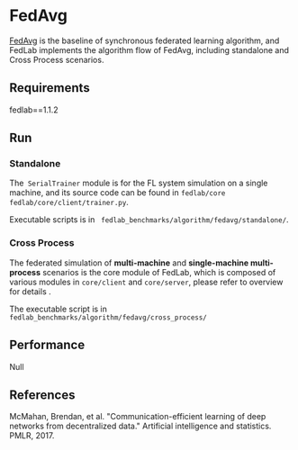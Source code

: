 # FedAvg

[FedAvg](http://proceedings.mlr.press/v54/mcmahan17a.html) is the baseline of synchronous federated learning algorithm, and FedLab implements the algorithm flow of FedAvg, including standalone and Cross Process scenarios.

## Requirements

fedlab==1.1.2

## Run

### Standalone

The` SerialTrainer` module is for the FL system simulation on a single machine, and its source code can be found in `fedlab/core fedlab/core/client/trainer.py`.

Executable scripts is in ` fedlab_benchmarks/algorithm/fedavg/standalone/`.

### Cross Process

The federated simulation of **multi-machine** and **single-machine multi-process** scenarios is the core module of FedLab, which is composed of various modules in `core/client` and `core/server`, please refer to overview for details .

The executable script is in `fedlab_benchmarks/algorithm/fedavg/cross_process/`

## Performance

Null

## References

McMahan, Brendan, et al. "Communication-efficient learning of deep networks from decentralized data." Artificial intelligence and statistics. PMLR, 2017.